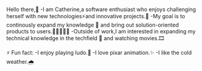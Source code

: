 Hello there,👋
-I am Catherine,a software enthusiast who enjoys challenging herself with new technologies⚡and innovative projects.🔨
-My goal is to continously expand my knowledge 📒 and bring out solution-oriented products to users.🧑🏻‍🤝‍🧑🏻
-Outside of work,I am interested in expanding my technical knowledge in the techfield 🌱 and watching movies.🎞️

⚡ Fun fact:
-I enjoy playing ludo.🎲
-I love pixar animation.✨
-I like the cold weather.🌧️
